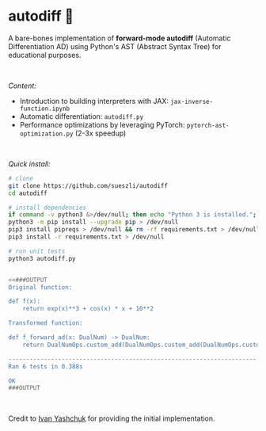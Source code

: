 # autodiff 👾

A bare-bones implementation of **forward-mode autodiff** (Automatic Differentiation AD) using Python's AST (Abstract Syntax Tree) for educational purposes.

<br>

_Content:_

- Introduction to building interpreters with JAX: `jax-inverse-function.ipynb`
- Automatic differentiation: `autodiff.py`
- Performance optimizations by leveraging PyTorch: `pytorch-ast-optimization.py` (2-3x speedup)

<br>

_Quick install:_

```bash
# clone
git clone https://github.com/sueszli/autodiff
cd autodiff

# install dependencies
if command -v python3 &>/dev/null; then echo "Python 3 is installed."; else echo "Python 3 is not installed."; fi
python3 -m pip install --upgrade pip > /dev/null
pip3 install pipreqs > /dev/null && rm -rf requirements.txt > /dev/null && pipreqs . > /dev/null
pip3 install -r requirements.txt > /dev/null

# run unit tests
python3 autodiff.py


<<###OUTPUT
Original function:

def f(x):
    return exp(x)**3 + cos(x) * x + 10**2

Transformed function:

def f_forward_ad(x: DualNum) -> DualNum:
    return DualNumOps.custom_add(DualNumOps.custom_add(DualNumOps.custom_pow(DualNumOps.custom_exp(x), 3), DualNumOps.custom_mul(DualNumOps.custom_cos(x), x)), (10 ** 2))

----------------------------------------------------------------------
Ran 6 tests in 0.388s

OK
###OUTPUT
```

<br>

Credit to [Ivan Yashchuk](https://github.com/IvanYashchuk) for providing the initial implementation.
